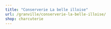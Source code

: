 ```yaml
---
title: "Conserverie La belle illoise"
url: /granville/conserverie-la-belle-illoise/
shop: charcuterie
---
```

